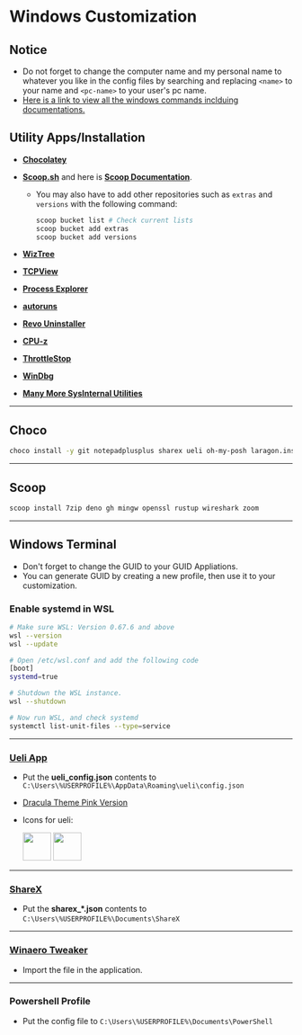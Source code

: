 # Windows Customization

## Notice

- Do not forget to change the computer name and my personal name to whatever you like in the config files by searching and replacing `<name>` to your name and `<pc-name>` to your user's pc name.
- [Here is a link to view all the windows commands inclduing documentations.](https://learn.microsoft.com/en-us/windows-server/administration/windows-commands/windows-commands)

## Utility Apps/Installation

- [**Chocolatey**](https://chocolatey.org/install#individual)
- [**Scoop.sh**](https://scoop.sh/) and here is [**Scoop Documentation**](https://scoop-docs.vercel.app/docs/).
  - You may also have to add other repositories such as `extras` and `versions` with the following command:

    ```bash
    scoop bucket list # Check current lists
    scoop bucket add extras
    scoop bucket add versions
    ```

- [**WizTree**](https://diskanalyzer.com/)
- [**TCPView**](https://learn.microsoft.com/en-us/sysinternals/downloads/tcpview)
- [**Process Explorer**](https://learn.microsoft.com/en-us/sysinternals/downloads/process-explorer)
- [**autoruns**](https://learn.microsoft.com/en-us/sysinternals/downloads/autoruns)
- [**Revo Uninstaller**](https://www.revouninstaller.com/)
- [**CPU-z**](https://www.cpuid.com/softwares/cpu-z.html)
- [**ThrottleStop**](https://www.techpowerup.com/download/techpowerup-throttlestop/)
- [**WinDbg**](https://apps.microsoft.com/store/detail/windbg-preview/9PGJGD53TN86)
- [**Many More SysInternal Utilities**](https://learn.microsoft.com/en-us/sysinternals/downloads/)

---

## Choco

```bash
choco install -y git notepadplusplus sharex ueli oh-my-posh laragon.install 7zip winrar avidemux hxd javaruntime gnupg tor-browser coretemp curl neovim discord powertoys winaero-tweaker sqlite
```

---

## Scoop

```bash
scoop install 7zip deno gh mingw openssl rustup wireshark zoom
```

---

## Windows Terminal

- Don't forget to change the GUID to your GUID Appliations.
- You can generate GUID by creating a new profile, then use it to your customization.

### Enable systemd in WSL

```bash
# Make sure WSL: Version 0.67.6 and above
wsl --version
wsl --update

# Open /etc/wsl.conf and add the following code
[boot]
systemd=true

# Shutdown the WSL instance.
wsl --shutdown

# Now run WSL, and check systemd
systemctl list-unit-files --type=service
```

---

### [Ueli App](https://ueli.app/)

- Put the **ueli_config.json** contents to `C:\Users\%USERPROFILE%\AppData\Roaming\ueli\config.json`
- [Dracula Theme Pink Version](https://github.com/dracula/ueli)
- Icons for ueli:

  <img src="https://user-images.githubusercontent.com/30084112/174482271-c8de6e19-74bb-40ab-b85d-70d8a17fc29d.png" width="50" height="50" />
  <img src="https://user-images.githubusercontent.com/30084112/174482278-ff08492d-c6ff-408a-ad06-1b7280591567.png" width="50" height="50" />

---

### [ShareX](https://getsharex.com/downloads/)

- Put the **sharex_*.json** contents to `C:\Users\%USERPROFILE%\Documents\ShareX`

---

### [Winaero Tweaker](https://winaero.com/winaero-tweaker/)

- Import the file in the application.

---

### Powershell Profile

- Put the config file to `C:\Users\%USERPROFILE%\Documents\PowerShell`
